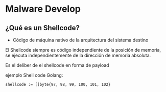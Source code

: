 # Malware Develop

## ¿Qué es un Shellcode?

* Código de máquina nativo de la arquitectura del sistema destino

El Shellcode siempre es código independiente de la posición de memoria, se ejecuta independientemente de la dirección de memoria absoluta.&#x20;

Es el deliber de el shellcode en forma de payload

ejemplo Shell code Golang:

```
shellcode := []byte{97, 98, 99, 100, 101, 102}
```



